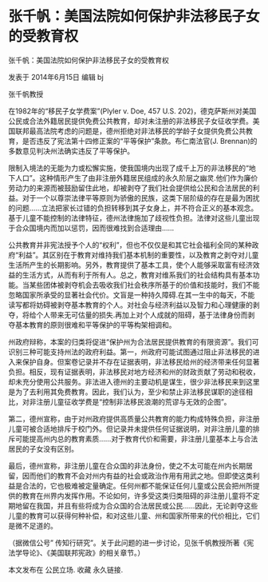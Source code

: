 # 张千帆：美国法院如何保护非法移民子女的受教育权

张千帆：美国法院如何保护非法移民子女的受教育权

发表于 2014年6月15日 编辑 bj

张千帆教授

在1982年的“移民子女学费案”(Plyler v. Doe, 457 U.S. 202)，德克萨斯州对美国公民或合法外籍居民提供免费公共教育，却对未注册的非法移民子女征收学费。美国联邦最高法院考虑的问题是，德州拒绝对非法移民的学龄子女提供免费公共教育，是否违反了宪法第十四修正案的“平等保护”条款。布仁南法官(J. Brennan)的多数意见判决州法确实违反了平等保护。

限制入境法的无能为力或松懈实施，使我国境内出现了成千上万的非法移民的“地下人口”。这种情形产生了由非注册外籍居民组成的永久阶层之幽灵.他们作为廉价劳动力的来源而被鼓励留住此地，却被剥夺了我们社会提供给公民和合法居民的利益。对于一个以尊崇法律平等原则为骄傲的民族，这类下层阶级的存在是最为困扰的问题……立法把家长过错的负担转移到其子女身上，并不符合正义的基本观念。基于儿童不能控制的法律特征，德州法律施加了歧视性负担。法律对这些儿童出现于合众国境内而加以惩罚，因而很难找到合适理由……

公共教育并非宪法授予个人的“权利”，但也不仅仅是和其它社会福利全同的某种政府“利益”。其区别在于教育对维持我们基本机制的重要性，以及教育之剥夺对儿童生活所产生的长期影响。另外，教育提供了基本工具，使个人能够采取富有经济效益的生活方式，从而有利于所有人。总之，教育对维系我们的社会结构具有基本功能。当某些团体被剥夺机会去吸收我们社会秩序所基于的价值和技能时，我们不能忽略国家所承受的显著社会代价。文盲是一种持久障碍.在其一生中的每天，不能读写都将妨碍被剥夺基本教育的个人。对社会与经济利益以及智力和心理健康的剥夺，将给个人带来无可估量的损失.再加上对个人成就的阻碍，基于法律身份而剥夺基本教育的原则很难和平等保护的平等构架相调和。

州政府辩称，本案的归类将促进“保护州为合法居民提供教育的有限资源”。我们可识别三种可能支持州法的政府利益。第一，州政府可能试图通过阻止非法移民的进入来保护自身。但案卷记录并不存在证据表明，非法移民给州的经济带来任何显著负担。相反，现有证据表明，非法移民对地方经济和州的财政贡献了劳动和税收，却未充分使用公共服务。非法进入德州的主要动机是谋生，很少非法移民来到这里是为了去利用其免费教育。因此，我们认为，至少和禁止非法移民谋职的途径相比，对非注册儿童征收学费是“控制非法移民浪潮的荒谬与无效的企图”。

第二，德州宣称，由于对州政府提供高质量公共教育的能力构成特殊负担，非注册儿童可被合适地排斥于校门外。但记录并未提供任何证据说明，对非注册儿童的排斥可能提高州内总的教育素质……对于教育代价和需要，非注册儿童基本上与合法居民的子女没有区别。

最后，德州宣称，非注册儿童在合众国的非法身份，使之不太可能在州内长期居留，因而他们的教育不会对州内有益的社会或政治作用有用武之地。但即使这类利益是合法的，它也极难被定量确定。任何州都不能保证任何儿童或公民会把州所提供的教育在州界内发挥作用。不论如何，许多受这类归类阻碍的非注册儿童将不定期地留在我国，并且有些将成为合众国的合法居民或公民……因此，无论剥夺这些儿童的教育可以获得何种补偿，和对这些儿童、州和国家所带来的代价相比，它们是微不足道的。

（据微信公号” 传知行研究”。关于此问题的进一步讨论，见张千帆教授所著《宪法学导论》、《美国联邦宪政》的相关章节。）

本文发布在 公民立场. 收藏 永久链接.